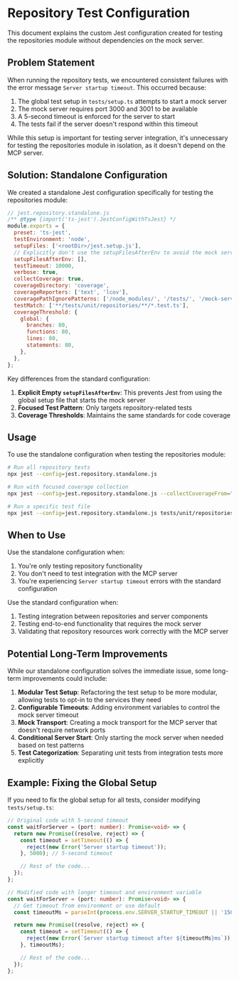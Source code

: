 # Repository Test Configuration

This document explains the custom Jest configuration created for testing the repositories module without dependencies on the mock server.

## Problem Statement

When running the repository tests, we encountered consistent failures with the error message `Server startup timeout`. This occurred because:

1. The global test setup in `tests/setup.ts` attempts to start a mock server
2. The mock server requires port 3000 and 3001 to be available
3. A 5-second timeout is enforced for the server to start
4. The tests fail if the server doesn't respond within this timeout

While this setup is important for testing server integration, it's unnecessary for testing the repositories module in isolation, as it doesn't depend on the MCP server.

## Solution: Standalone Configuration

We created a standalone Jest configuration specifically for testing the repositories module:

```javascript
// jest.repository.standalone.js
/** @type {import('ts-jest').JestConfigWithTsJest} */
module.exports = {
  preset: 'ts-jest',
  testEnvironment: 'node',
  setupFiles: ['<rootDir>/jest.setup.js'],
  // Explicitly don't use the setupFilesAfterEnv to avoid the mock server setup
  setupFilesAfterEnv: [],
  testTimeout: 10000,
  verbose: true,
  collectCoverage: true,
  coverageDirectory: 'coverage',
  coverageReporters: ['text', 'lcov'],
  coveragePathIgnorePatterns: ['/node_modules/', '/tests/', '/mock-server/', '/dist/'],
  testMatch: ['**/tests/unit/repositories/**/*.test.ts'],
  coverageThreshold: {
    global: {
      branches: 80,
      functions: 80,
      lines: 80,
      statements: 80,
    },
  },
};
```

Key differences from the standard configuration:

1. **Explicit Empty `setupFilesAfterEnv`**: This prevents Jest from using the global setup file that starts the mock server
2. **Focused Test Pattern**: Only targets repository-related tests
3. **Coverage Thresholds**: Maintains the same standards for code coverage

## Usage

To use the standalone configuration when testing the repositories module:

```bash
# Run all repository tests
npx jest --config=jest.repository.standalone.js

# Run with focused coverage collection
npx jest --config=jest.repository.standalone.js --collectCoverageFrom="src/repositories/**/*.ts"

# Run a specific test file
npx jest --config=jest.repository.standalone.js tests/unit/repositories/githubClient.test.ts
```

## When to Use

Use the standalone configuration when:

1. You're only testing repository functionality
2. You don't need to test integration with the MCP server
3. You're experiencing `Server startup timeout` errors with the standard configuration

Use the standard configuration when:

1. Testing integration between repositories and server components
2. Testing end-to-end functionality that requires the mock server
3. Validating that repository resources work correctly with the MCP server

## Potential Long-Term Improvements

While our standalone configuration solves the immediate issue, some long-term improvements could include:

1. **Modular Test Setup**: Refactoring the test setup to be more modular, allowing tests to opt-in to the services they need
2. **Configurable Timeouts**: Adding environment variables to control the mock server timeout
3. **Mock Transport**: Creating a mock transport for the MCP server that doesn't require network ports
4. **Conditional Server Start**: Only starting the mock server when needed based on test patterns
5. **Test Categorization**: Separating unit tests from integration tests more explicitly

## Example: Fixing the Global Setup

If you need to fix the global setup for all tests, consider modifying `tests/setup.ts`:

```typescript
// Original code with 5-second timeout
const waitForServer = (port: number): Promise<void> => {
  return new Promise((resolve, reject) => {
    const timeout = setTimeout(() => {
      reject(new Error('Server startup timeout'));
    }, 5000); // 5-second timeout

    // Rest of the code...
  });
};

// Modified code with longer timeout and environment variable
const waitForServer = (port: number): Promise<void> => {
  // Get timeout from environment or use default
  const timeoutMs = parseInt(process.env.SERVER_STARTUP_TIMEOUT || '15000', 10);

  return new Promise((resolve, reject) => {
    const timeout = setTimeout(() => {
      reject(new Error(`Server startup timeout after ${timeoutMs}ms`));
    }, timeoutMs);

    // Rest of the code...
  });
};
```
